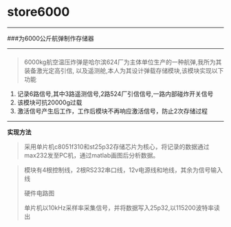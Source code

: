 # store6000

----------

###为6000公斤航弹制作存储器

----------
####

> 6000kg航空温压炸弹是哈尔滨624厂为主体单位生产的一种航弹,我所为其装备激光定高引信,
> 以及遥测舱,本人为其设计弹载存储模块,该模块实现以下功能
> 
1. 记录6路信号,其中3路遥测信号,2路524厂引信信号,一路内部碰炸开关信号
2. 该模块可抗20000g过载
3. 激活信号产生后工作，工作后模块不再响应激活信号，防止2次存储过程
****
**实现方法**



> 采用单片机c8051f310和st25p32存储芯片为核心，将记录的数据通过max232发至PC机，通过matlab画图后分析数据。

> 模块有4根控制线，2根RS232串口线，12v电源线和地线，其余为信号输入线
>
>硬件电路图
>
>单片机以10kHz采样率采集信号，并将数据写入25p32,以115200波特率读出


